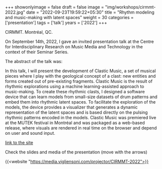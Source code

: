 +++
showonlyimage = false
draft = false
image = "img/workshops/cirmmt-2022.jpg"
date = "2022-09-23T19:59:22+05:30"
title = "Rhythm modeling and music-making with latent spaces"
weight = 30
categories = ['presentation']
tags = ['talk']
years = ['2022']
+++

CIRMMT. Montréal, QC.


<!--more-->

On September 14th, 2022, I gave an invited presentation talk at the Centre for Interdisciplinary Research on Music Media and Technology in the context of their Seminar Series.

The abstract of the talk was:

In this talk, I will present the development of Clastic Music, a set of musical pieces where I play with the geological concept of a clast: new entities and forms created out of pre-existing fragments. Clastic Music is the result of rhythmic explorations using a machine learning-assisted approach to music-making. To create these rhythmic clasts, I designed a software device that can learn models from small-size datasets of drum patterns and embed them into rhythmic latent spaces. To facilitate the exploration of the models, the device provides a visualizer that generates a dynamic representation of the latent spaces and is based directly on the pulsing rhythmic patterns encoded in the models. Clastic Music was premiered live at the MUTEK festival in Montréal and was packaged as a web-based release, where visuals are rendered in real time on the browser and depend on user and sound input.
<!-- Ver la presentación en el video a continuación. -->

[link to the site](https://www.cirmmt.org/en/events/seminars/gabriel-vigliensoni/)

Check the slides and media of the presentation (move with the arrows)

{{<website "https://media.vigliensoni.com/projector/CIRMMT-2022">}}



